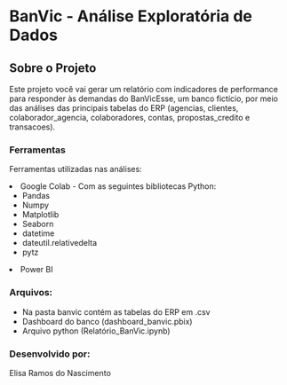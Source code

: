 # BanVic - Análise Exploratória de Dados

## Sobre o Projeto

<p>
Este projeto você vai gerar um relatório com indicadores de performance para responder às demandas do BanVicEsse, um banco fictício, por meio  das análises das principais tabelas do ERP (agencias, clientes, colaborador_agencia, colaboradores, contas, propostas_credito e transacoes).
  </p>

### Ferramentas

Ferramentas utilizadas nas análises:

<li>
      <a>Google Colab - Com as seguintes bibliotecas Python:</a>
      <ul>
        <li><a>Pandas</a></li>
        <li>Numpy</li>
        <li><a>Matplotlib</a></li>
        <li><a>Seaborn</a></li>
        <li>datetime</li>
        <li>dateutil.relativedelta </li>
        <li>pytz</li>
      </ul>
  <li>
      <a>Power BI</a>
</li>

### Arquivos: 
  * Na pasta banvic contém as tabelas do ERP em .csv
  * Dashboard do banco (dashboard_banvic.pbix)
  * Arquivo python (Relatório_BanVic.ipynb)


### Desenvolvido por:
Elisa Ramos do Nascimento
